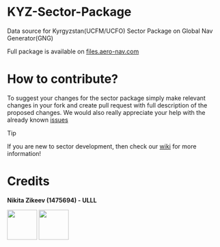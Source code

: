 # KYZ-Sector-Package
Data source for Kyrgyzstan(UCFM/UCFO) Sector Package on Global Nav Generator(GNG)

Full package is available on [files.aero-nav.com](https:/files.aero-nav.com/KYZ)

# How to contribute?
To suggest your changes for the sector package simply make relevant changes in your fork and create pull request with full description of the proposed changes.
We would also really appreciate your help with the already known [issues](https://github.com/users/ziplock1/projects/4/views/2)
> [!TIP]
> If you are new to sector development, then check our [wiki](https://github.com/ziplock1/KYZ-Sector-Package/wiki) for more information!

# Credits
**Nikita Zikeev (1475694) - ULLL**

<a href="https://discord.com/users/1066347112595456010"><img src="https://img.shields.io/badge/Discord-%235865F2.svg?style=for-the-badge&logo=discord&logoColor=white" width="70" align="center"><a/>
<a href="https://t.me/ziplock404"><img src="https://img.shields.io/badge/Telegram-2CA5E0?style=for-the-badge&logo=telegram&logoColor=white" width="70" align="center"><a/>
